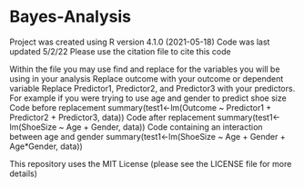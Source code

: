 # Bayes-Analysis

Project was created using R version 4.1.0 (2021-05-18)
Code was last updated 5/2/22
Please use the citation file to cite this code

Within the file you may use find and replace for the variables you will be using in your analysis
  Replace outcome with your outcome or dependent variable
  Replace Predictor1, Predictor2, and Predictor3 with your predictors.
    For example if you were trying to use age and gender to predict shoe size
      Code before replacement
        summary(test1<-lm(Outcome ~ Predictor1 + Predictor2 + Predictor3, data))
      Code after replacement
        summary(test1<-lm(ShoeSize ~ Age + Gender, data))
      Code containing an interaction between age and gender
         summary(test1<-lm(ShoeSize ~ Age + Gender + Age*Gender, data))
  
This repository uses the MIT License (please see the LICENSE file for more details)
